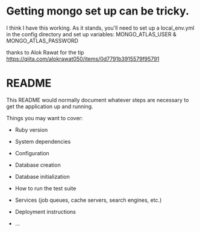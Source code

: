 # Getting mongo set up can be tricky.

I think I have this working. As it stands, you'll need to set up a local_env.yml in the config directory and set up variables: MONGO_ATLAS_USER & MONGO_ATLAS_PASSWORD

thanks to Alok Rawat for the tip https://qiita.com/alokrawat050/items/0d7791b3915579f95791

# README

This README would normally document whatever steps are necessary to get the
application up and running.

Things you may want to cover:

- Ruby version

- System dependencies

- Configuration

- Database creation

- Database initialization

- How to run the test suite

- Services (job queues, cache servers, search engines, etc.)

- Deployment instructions

- ...

